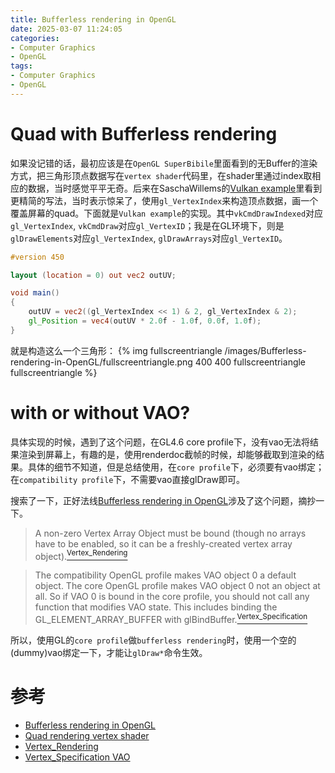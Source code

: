 ```yaml
---
title: Bufferless rendering in OpenGL
date: 2025-03-07 11:24:05
categories:
- Computer Graphics
- OpenGL
tags: 
- Computer Graphics
- OpenGL
---
```


# Quad with Bufferless rendering
如果没记错的话，最初应该是在`OpenGL SuperBibile`里面看到的无Buffer的渲染方式，把三角形顶点数据写在`vertex shader`代码里，在shader里通过index取相应的数据，当时感觉平平无奇。后来在SaschaWillems的[Vulkan example](https://github.com/SaschaWillems/Vulkan)里看到更精简的写法，当时表示惊呆了，使用`gl_VertexIndex`来构造顶点数据，画一个覆盖屏幕的quad。下面就是`Vulkan example`的实现。其中`vkCmdDrawIndexed`对应`gl_VertexIndex`, `vkCmdDraw`对应`gl_VertexID`；我是在GL环境下，则是`glDrawElements`对应`gl_VertexIndex`, `glDrawArrays`对应`gl_VertexID`。


``` glsl
#version 450

layout (location = 0) out vec2 outUV;

void main() 
{
	outUV = vec2((gl_VertexIndex << 1) & 2, gl_VertexIndex & 2);
	gl_Position = vec4(outUV * 2.0f - 1.0f, 0.0f, 1.0f);
}
```

就是构造这么一个三角形：
{% img fullscreentriangle /images/Bufferless-rendering-in-OpenGL/fullscreentriangle.png 400 400 fullscreentriangle fullscreentriangle %}

# with or without VAO?

具体实现的时候，遇到了这个问题，在GL4.6 core profile下，没有vao无法将结果渲染到屏幕上，有趣的是，使用renderdoc截帧的时候，却能够截取到渲染的结果。具体的细节不知道，但是总结使用，在`core profile`下，必须要有vao绑定；在`compatibility profile`下，不需要vao直接glDraw即可。


搜索了一下，正好法线[Bufferless rendering in OpenGL](https://trass3r.github.io/coding/2019/09/11/bufferless-rendering.html)涉及了这个问题，摘抄一下。

> A non-zero Vertex Array Object must be bound (though no arrays have to be enabled, so it can be a freshly-created vertex array object).[<sup>Vertex_Rendering</sup>](https://www.khronos.org/opengl/wiki/Vertex_Rendering#Prerequisites)

> The compatibility OpenGL profile makes VAO object 0 a default object. The core OpenGL profile makes VAO object 0 not an object at all. So if VAO 0 is bound in the core profile, you should not call any function that modifies VAO state. This includes binding the GL_ELEMENT_ARRAY_BUFFER with glBindBuffer.[<sup>Vertex_Specification</sup>](https://www.khronos.org/opengl/wiki/Vertex_Specification#Vertex_Array_Object)

所以，使用GL的`core profile`做`bufferless rendering`时，使用一个空的(dummy)vao绑定一下，才能让`glDraw*`命令生效。

# 参考
- [Bufferless rendering in OpenGL](https://trass3r.github.io/coding/2019/09/11/bufferless-rendering.html)
- [Quad rendering vertex shader](https://github.com/SaschaWillems/Vulkan/blob/master/shaders/glsl/deferred/deferred.vert)
- [Vertex_Rendering](https://www.khronos.org/opengl/wiki/Vertex_Rendering#Prerequisites)
- [Vertex_Specification VAO](https://www.khronos.org/opengl/wiki/Vertex_Specification#Vertex_Array_Object)
